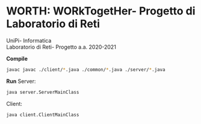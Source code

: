 # WORTH: WORkTogetHer- Progetto di Laboratorio di Reti  
UniPi- Informatica  
Laboratorio di Reti- Progetto a.a. 2020-2021  

**Compile**
```bash
javac javac ./client/*.java ./common/*.java ./server/*.java
```
**Run**
Server:  
```bash
java server.ServerMainClass
```  
Client:  
```bash
java client.ClientMainClass
```  


